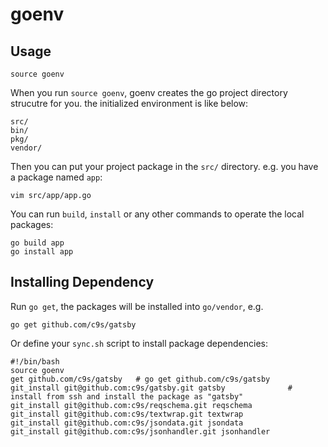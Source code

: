 goenv
=====

Usage
---------

    source goenv

When you run `source goenv`, goenv creates the go project directory strucutre for you. the initialized environment is like below:

    src/
    bin/
    pkg/
    vendor/

Then you can put your project package in the `src/` directory. e.g. you have a package named `app`:

    vim src/app/app.go

You can run `build`, `install` or any other commands to operate the local packages:

    go build app
    go install app


Installing Dependency
--------------------

Run `go get`, the packages will be installed into `go/vendor`, e.g.

    go get github.com/c9s/gatsby

Or define your `sync.sh` script to install package dependencies:

    #!/bin/bash
    source goenv
    get github.com/c9s/gatsby   # go get github.com/c9s/gatsby
    git_install git@github.com:c9s/gatsby.git gatsby              # install from ssh and install the package as "gatsby"
    git_install git@github.com:c9s/reqschema.git reqschema
    git_install git@github.com:c9s/textwrap.git textwrap
    git_install git@github.com:c9s/jsondata.git jsondata
    git_install git@github.com:c9s/jsonhandler.git jsonhandler

